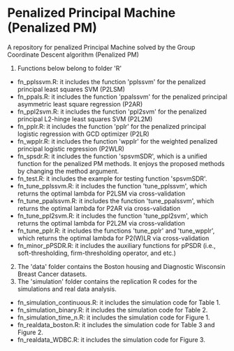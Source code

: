 # Penalized Principal Machine (Penalized PM)
A repository for penalized Principal Machine solved by the Group Coordinate Descent algorithm (Penalized PM)

1. Functions below belong to folder 'R'
- fn_pplssvm.R: it includes the function 'pplssvm' for the penalized principal least squares SVM (P2LSM)
- fn_ppals.R: it includes the function 'ppalssvm' for the penalized principal asymmetric least square regression (P2AR)
- fn_ppl2svm.R: it includes the function 'ppl2svm' for the penalized principal L2-hinge least squares SVM (P2L2M)
- fn_pplr.R: it includes the function 'pplr' for the penalized principal logistic regression with GCD optimizer (P2LR)
- fn_wpplr.R: it includes the function 'wpplr' for the weighted penalized principal logistic regression (P2WLR)
- fn_spsdr.R: it includes the function 'spsvmSDR', which is a unified function for the penalized PM methods. It enjoys the proposed methods by changing the method argument.
- fn_test.R: it includes the example for testing function 'spsvmSDR'.
- fn_tune_pplssvm.R: it includes the function 'tune_pplssvm', which returns the optimal lambda for P2LSM via cross-validation
- fn_tune_ppalssvm.R: it includes the function 'tune_ppalssvm', which returns the optimal lambda for P2AR via cross-validation
- fn_tune_ppl2svm.R: it includes the function 'tune_ppl2svm', which returns the optimal lambda for P2L2M via cross-validation
- fn_tune_pplr.R: it includes the functions 'tune_pplr' and 'tune_wpplr', which returns the optimal lambda for P2(W)LR via cross-validation
- fn_minor_pPSDR.R: it includes the auxiliary functions for pPSDR (i.e., soft-thresholding, firm-thresholding operator, and etc.)
2. The 'data' folder contains the Boston housing and Diagnostic Wisconsin Breast Cancer datasets.
3. The 'simulation' folder contains the replication R codes for the simulations and real data analysis.
  - fn_simulation_continuous.R: it includes the simulation code for Table 1.
  - fn_simulation_binary.R: it includes the simulation code for Table 2.
  - fn_simulation_time_n.R: it includes the simulation code for Figure 1.
  - fn_realdata_boston.R: it includes the simulation code for Table 3 and Figure 2.
  - fn_realdata_WDBC.R: it includes the simulation code for Figure 3.
  

